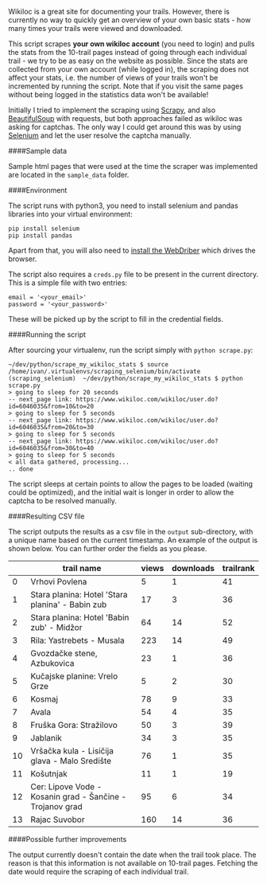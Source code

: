Wikiloc is a great site for documenting your trails. However, there is currently no way to quickly get an overview of your own basic stats - how many times your trails were viewed and downloaded. 

This script scrapes **your own wikiloc account** (you need to login) and pulls the stats from the 10-trail pages instead of going through each individual trail - we try to be as easy on the website as possible. Since the stats are collected from your own account (while logged in), the scraping does not affect your stats, i.e. the number of views of your trails won't be incremented by running the script. Note that if you visit the same pages without being logged in the statistics data won't be available!

Initially I tried to implement the scraping using [Scrapy](https://scrapy.org), and also [BeautifulSoup](https://www.crummy.com/software/BeautifulSoup/bs4/doc/) with requests, but both approaches failed as wikiloc was asking for captchas. The only way I could get around this was by using [Selenium](https://www.selenium.dev) and let the user resolve the captcha manually. 

####Sample data

Sample html pages that were used at the time the scraper was implemented are located in the `sample_data` folder. 

####Environment

The script runs with python3, you need to install selenium and pandas libraries into your virtual environment:
```
pip install selenium
pip install pandas
```
Apart from that, you will also need to [install the WebDriber](https://www.selenium.dev/documentation/webdriver/getting_started/install_drivers/) which drives the browser.

The script also requires a `creds.py` file to be present in the current directory. This is a simple file with two entries:

```
email = '<your_email>'
password = '<your_password>'
```
These will be picked up by the script to fill in the credential fields.

####Running the script

After sourcing your virtualenv, run the script simply with `python scrape.py`:

```
~/dev/python/scrape_my_wikiloc_stats $ source /home/ivan/.virtualenvs/scraping_selenium/bin/activate
(scraping_selenium)  ~/dev/python/scrape_my_wikiloc_stats $ python scrape.py 
> going to sleep for 20 seconds
-- next_page link: https://www.wikiloc.com/wikiloc/user.do?id=6046035&from=10&to=20
> going to sleep for 5 seconds
-- next_page link: https://www.wikiloc.com/wikiloc/user.do?id=6046035&from=20&to=30
> going to sleep for 5 seconds
-- next_page link: https://www.wikiloc.com/wikiloc/user.do?id=6046035&from=30&to=40
> going to sleep for 5 seconds
< all data gathered, processing...
.. done
```
The script sleeps at certain points to allow the pages to be loaded (waiting could be optimized), and the initial wait is longer in order to allow the captcha to be resolved manually. 

####Resulting CSV file

The script outputs the results as a csv file in the `output` sub-directory, with a unique name based on the current timestamp. An example of the output is shown below. You can further order the fields as you please.

||trail name                                                     |views|downloads|trailrank|
|------|---------------------------------------------------------|-----|---------|---------|
|0     |Vrhovi Povlena                                           |5    |1        |41       |
|1     |Stara planina: Hotel 'Stara planina' - Babin zub         |17   |3        |36       |
|2     |Stara planina: Hotel 'Babin zub' - Midžor                |64   |14       |52       |
|3     |Rila: Yastrebets - Musala                                |223  |14       |49       |
|4     |Gvozdačke stene, Azbukovica                              |23   |1        |36       |
|5     |Kučajske planine: Vrelo Grze                             |5    |2        |30       |
|6     |Kosmaj                                                   |78   |9        |33       |
|7     |Avala                                                    |54   |4        |35       |
|8     |Fruška Gora: Stražilovo                                  |50   |3        |39       |
|9     |Jablanik                                                 |34   |3        |35       |
|10    |Vršačka kula - Lisičija glava - Malo Središte            |76   |1        |35       |
|11    |Košutnjak                                                |11   |1        |19       |
|12    |Cer: Lipove Vode - Kosanin grad - Šančine - Trojanov grad|95   |6        |34       |
|13    |Rajac Suvobor                                            |160  |14       |36       |


####Possible further improvements

The output currently doesn't contain the date when the trail took place. The reason is that this information is not available on 10-trail pages. Fetching the date would require the scraping of each individual trail.